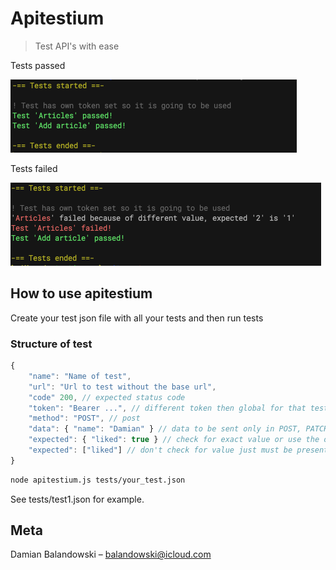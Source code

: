 # Apitestium
> Test API's with ease

Tests passed

![Passed](passed.png "")


Tests failed

![Failed](failed.png "")


## How to use apitestium

Create your test json file with all your tests and then run tests

### Structure of test

```javascript
{
    "name": "Name of test",
    "url": "Url to test without the base url",
    "code" 200, // expected status code
    "token": "Bearer ...", // different token then global for that test? can be set to null if unauthorized
    "method": "POST", // post
    "data": { "name": "Damian" } // data to be sent only in POST, PATCH, PUT,
    "expected": { "liked": true } // check for exact value or use the one below to see if it is only present
    "expected": ["liked"] // don't check for value just must be present
}
```

```sh
node apitestium.js tests/your_test.json
```

See tests/test1.json for example. 

## Meta

Damian Balandowski – balandowski@icloud.com